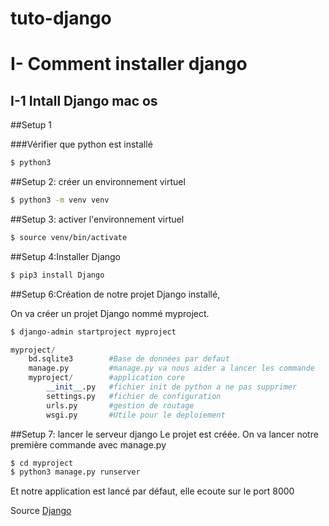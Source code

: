 # tuto-django
# I- Comment installer django
  ## I-1 Intall Django mac os

##Setup 1

###Vérifier que python est installé

```bash
$ python3
```
##Setup 2: créer un environnement virtuel
```bash
$ python3 -m venv venv
```
##Setup 3: activer l'environnement virtuel
```bash
$ source venv/bin/activate
```

##Setup 4:Installer Django

```bash
$ pip3 install Django
```
##Setup 6:Création de notre projet
Django installé,

On va créer un projet Django nommé myproject.

```bash
$ django-admin startproject myproject
```

```python
myproject/
    bd.sqlite3        #Base de données par defaut
    manage.py         #manage.py va nous aider a lancer les commande
    myproject/        #application core
        __init__.py   #fichier init de python a ne pas supprimer
        settings.py   #fichier de configuration
        urls.py       #gestion de routage
        wsgi.py       #Utile pour le deploiement
```
##Setup 7: lancer le serveur django
Le projet est créée. On va lancer notre première commande avec manage.py

```bash
$ cd myproject
$ python3 manage.py runserver
```



Et notre application est lancé par défaut, elle ecoute sur le port 8000

Source [Django](https://docs.djangoproject.com/fr/2.2/intro/tutorial01/)
